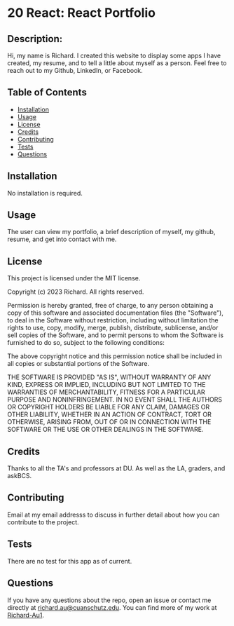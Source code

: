 # 20 React: React Portfolio

## Description:
Hi, my name is Richard. I created this website to display some apps I have created, my resume, and to tell a little about myself as a person. Feel free to reach out to my Github, LinkedIn, or Facebook.

## Table of Contents
- [Installation](#installation)
- [Usage](#usage)
- [License](#license)
- [Credits](#credits)
- [Contributing](#contributing)
- [Tests](#tests)
- [Questions](#questions)

## Installation

No installation is required. 

## Usage

The user can view my portfolio, a brief description of myself, my github, resume, and get into contact with me. 

## License
This project is licensed under the MIT license.

Copyright (c) 2023 Richard. All rights reserved.

Permission is hereby granted, free of charge, to any person obtaining a copy of this software and associated documentation files (the "Software"), to deal in the Software without restriction, including without limitation the rights to use, copy, modify, merge, publish, distribute, sublicense, and/or sell copies of the Software, and to permit persons to whom the Software is furnished to do so, subject to the following conditions:

The above copyright notice and this permission notice shall be included in all copies or substantial portions of the Software.

THE SOFTWARE IS PROVIDED "AS IS", WITHOUT WARRANTY OF ANY KIND, EXPRESS OR IMPLIED, INCLUDING BUT NOT LIMITED TO THE WARRANTIES OF MERCHANTABILITY, FITNESS FOR A PARTICULAR PURPOSE AND NONINFRINGEMENT. IN NO EVENT SHALL THE AUTHORS OR COPYRIGHT HOLDERS BE LIABLE FOR ANY CLAIM, DAMAGES OR OTHER LIABILITY, WHETHER IN AN ACTION OF CONTRACT, TORT OR OTHERWISE, ARISING FROM, OUT OF OR IN CONNECTION WITH THE SOFTWARE OR THE USE OR OTHER DEALINGS IN THE SOFTWARE.

## Credits
Thanks to all the TA's and professors at DU. As well as the LA, graders, and askBCS.

## Contributing
Email at my email addresss to discuss in further detail about how you can contribute to the project.

## Tests

There are no test for this app as of current.
  
## Questions
If you have any questions about the repo, open an issue or contact me directly at [richard.au@cuanschutz.edu](mailto:richard.au@cuanschutz.edu). You can find more of my work at [Richard-Au1](https://github.com/Richard-Au1).


